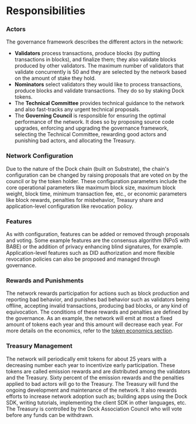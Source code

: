 # Responsibilities

### Actors

The governance framework describes the different actors in the network:

* **Validators** process transactions, produce blocks \(by putting transactions in blocks\), and finalize them; they also validate blocks produced by other validators. The maximum number of validators that validate concurrently is 50 and they are selected by the network based on the amount of stake they hold.
* **Nominators** select validators they would like to process transactions, produce blocks and validate transactions. They do so by staking Dock tokens.
* The **Technical Committee** provides technical guidance to the network and also fast-tracks any urgent technical proposals.
* The **Governing Council** is responsible for ensuring the optimal performance of the network. It does so by proposing source code upgrades, enforcing and upgrading the governance framework, selecting the Technical Committee, rewarding good actors and punishing bad actors, and allocating the Treasury.

### Network Configuration

Due to the nature of the Dock chain \(built on Substrate\), the chain's configuration can be changed by raising proposals that are voted on by the council or by the token holder. These configuration parameters include the core operational parameters like maximum block size, maximum block weight, block time, minimum transaction fee, etc., or economic parameters like block rewards, penalties for misbehavior, Treasury share and application-level configuration like revocation policy. 

### Features

As with configuration, features can be added or removed through proposals and voting. Some example features are the consensus algorithm \(NPoS with BABE\) or the addition of privacy enhancing blind signatures, for example. Application-level features such as DID authorization and more flexible revocation policies can also be proposed and managed through governance.

### Rewards and Punishments

The network rewards participation for actions such as block production and reporting bad behavior, and punishes bad behavior such as validators being offline, accepting invalid transactions, producing bad blocks, or any kind of equivocation. The conditions of these rewards and penalties are defined by the governance. As an example, the network will emit at most a fixed amount of tokens each year and this amount will decrease each year. For more details on the economics, refer to the [token economics section](../token-economics/).

### Treasury Management

The network will periodically emit tokens for about 25 years with a decreasing number each year to incentivize early participation. These tokens are called emission rewards and are distributed among the validators and the Treasury. Sixty percent of the emission rewards and the penalties applied to bad actors will go to the Treasury. The Treasury will fund the ongoing development and maintenance of the network. It also rewards efforts to increase network adoption such as; building apps using the Dock SDK, writing tutorials, implementing the client SDK in other languages, etc. The Treasury is controlled by the Dock Association Council who will vote before any funds can be withdrawn. 


